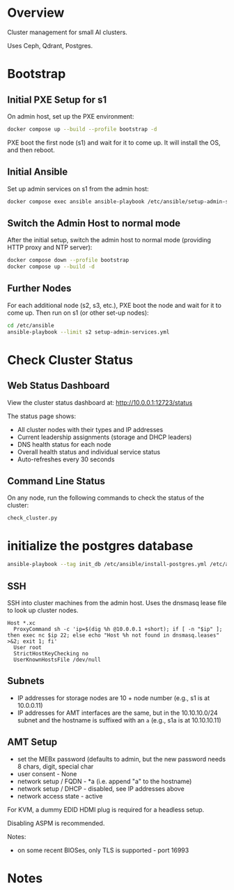 # Overview

Cluster management for small AI clusters.

Uses Ceph, Qdrant, Postgres.

# Bootstrap

## Initial PXE Setup for s1

On admin host, set up the PXE environment:

```sh
docker compose up --build --profile bootstrap -d
```

PXE boot the first node (s1) and wait for it to come up.  It will install the OS, and then reboot.

## Initial Ansible

Set up admin services on s1 from the admin host:

```sh
docker compose exec ansible ansible-playbook /etc/ansible/setup-admin-services.yml
```

## Switch the Admin Host to normal mode

After the initial setup, switch the admin host to normal mode (providing HTTP proxy and NTP server):

```sh
docker compose down --profile bootstrap
docker compose up --build -d
```

## Further Nodes

For each additional node (s2, s3, etc.), PXE boot the node and wait for it to come up.  Then run on s1 (or other
set-up nodes):

```sh
cd /etc/ansible
ansible-playbook --limit s2 setup-admin-services.yml
```

# Check Cluster Status

## Web Status Dashboard

View the cluster status dashboard at: http://10.0.0.1:12723/status

The status page shows:
- All cluster nodes with their types and IP addresses
- Current leadership assignments (storage and DHCP leaders)
- DNS health status for each node
- Overall health status and individual service status
- Auto-refreshes every 30 seconds

## Command Line Status

On any node, run the following commands to check the status of the cluster:

    check_cluster.py

# initialize the postgres database

```sh
ansible-playbook --tag init_db /etc/ansible/install-postgres.yml /etc/ansible/install-etcd-leader-election.yml
```

## SSH

SSH into cluster machines from the admin host.  Uses the dnsmasq lease file to look up cluster nodes.

```
Host *.xc
  ProxyCommand sh -c 'ip=$(dig %h @10.0.0.1 +short); if [ -n "$ip" ]; then exec nc $ip 22; else echo "Host %h not found in dnsmasq.leases" >&2; exit 1; fi'
  User root
  StrictHostKeyChecking no
  UserKnownHostsFile /dev/null
```

## Subnets

- IP addresses for storage nodes are 10 + node number (e.g., s1 is at 10.0.0.11)
- IP addresses for AMT interfaces are the same, but in the 10.10.10.0/24 subnet and the hostname is suffixed with an `a` (e.g., s1a is at 10.10.10.11)

## AMT Setup

- set the MEBx password (defaults to admin, but the new password needs 8 chars, digit, special char
- user consent - None
- network setup / FQDN - *a (i.e. append "a" to the hostname)
- network setup / DHCP - disabled, see IP addresses above
- network access state - active

For KVM, a dummy EDID HDMI plug is required for a headless setup.

Disabling ASPM is recommended.

Notes:

- on some recent BIOSes, only TLS is supported - port 16993

# Notes

